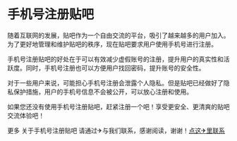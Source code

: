 # 手机号注册贴吧

随着互联网的发展，贴吧作为一个自由交流的平台，吸引了越来越多的用户加入。为了更好地管理和维护贴吧的秩序，现在贴吧要求用户使用手机号进行注册。

手机号注册贴吧的好处在于可以有效减少虚假账号的注册，提升用户的真实性和活跃度。同时，手机号注册也可以方便用户找回密码，提升账号的安全性。

对于一些用户来说，可能担心手机号注册会泄露个人隐私。但是贴吧已经做好了隐私保护措施，用户的手机号信息不会被公开，可以放心注册和使用。

如果您还没有使用手机号注册贴吧，赶紧注册一个吧！享受更安全、更清爽的贴吧交流体验吧！

更多 关于手机号注册贴吧 请通过✈与我们联系，感谢阅读，谢谢！[点这✈里联系](https://ww.k02.cc)